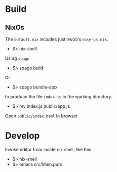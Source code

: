 # Build

## NixOs

The `default.nix` includes justinwoo's `easy-ps.nix`.

* $> nix-shell

Using `spago`

* $> spago build

Or

* $> spago bundle-app

to produce the file `index.js` in the working directory.

* $> mv index.js public/app.js

Open `public/index.html` in browser

# Develop

Invoke editor from inside nix shell, like this

* $> nix-shell
* $> emacs src/Main.purs
